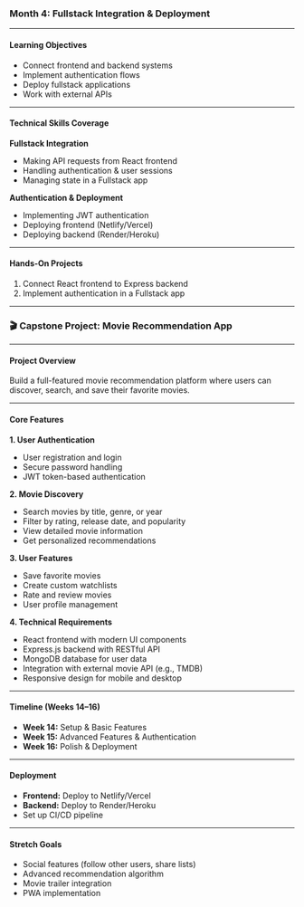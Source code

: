 ### **Month 4: Fullstack Integration & Deployment**

---

#### **Learning Objectives**

- Connect frontend and backend systems
- Implement authentication flows
- Deploy fullstack applications
- Work with external APIs

---

#### **Technical Skills Coverage**

**Fullstack Integration**

- Making API requests from React frontend
- Handling authentication & user sessions
- Managing state in a Fullstack app

**Authentication & Deployment**

- Implementing JWT authentication
- Deploying frontend (Netlify/Vercel)
- Deploying backend (Render/Heroku)

---

#### **Hands-On Projects**

1. Connect React frontend to Express backend
2. Implement authentication in a Fullstack app

---

### 🎬 **Capstone Project: Movie Recommendation App**

---

#### **Project Overview**

Build a full-featured movie recommendation platform where users can discover, search, and save their favorite movies.

---

#### **Core Features**

**1. User Authentication**

- User registration and login
- Secure password handling
- JWT token-based authentication

**2. Movie Discovery**

- Search movies by title, genre, or year
- Filter by rating, release date, and popularity
- View detailed movie information
- Get personalized recommendations

**3. User Features**

- Save favorite movies
- Create custom watchlists
- Rate and review movies
- User profile management

**4. Technical Requirements**

- React frontend with modern UI components
- Express.js backend with RESTful API
- MongoDB database for user data
- Integration with external movie API (e.g., TMDB)
- Responsive design for mobile and desktop

---

#### **Timeline (Weeks 14–16)**

- **Week 14:** Setup & Basic Features
- **Week 15:** Advanced Features & Authentication
- **Week 16:** Polish & Deployment

---

#### **Deployment**

- **Frontend:** Deploy to Netlify/Vercel
- **Backend:** Deploy to Render/Heroku
- Set up CI/CD pipeline

---

#### **Stretch Goals**

- Social features (follow other users, share lists)
- Advanced recommendation algorithm
- Movie trailer integration
- PWA implementation
